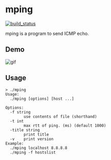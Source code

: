 mping
=====

[![build_status](https://travis-ci.org/servak/mping.svg?branch=master)](https://travis-ci.org/servak/mping)

mping is a program to send ICMP echo.

## Demo

![gif](https://cloud.githubusercontent.com/assets/1210536/15098387/37db406a-1577-11e6-8b49-7f2dbab5b29a.gif)

## Usage

```
> ./mping
Usage:
  ./mping [options] [host ...]

Options:
  -f string
        use contents of file (shorthand)
  -t int
        max rtt of ping. (ms) (default 1000)
  -title string
        print title
  -v    print version
Example:
  ./mping localhost 8.8.8.8
  ./mping -f hostslist
```
